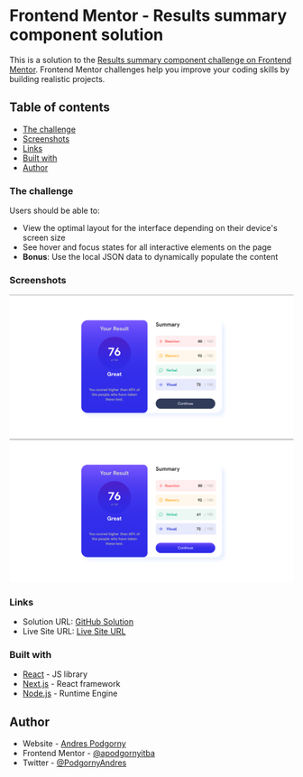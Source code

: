 # Frontend Mentor - Results summary component solution

This is a solution to
the [Results summary component challenge on Frontend Mentor](https://www.frontendmentor.io/challenges/results-summary-component-CE_K6s0maV).
Frontend Mentor challenges help you improve your coding skills by building realistic projects.

## Table of contents

- [The challenge](#the-challenge)
- [Screenshots](#screenshots)
- [Links](#links)
- [Built with](#built-with)
- [Author](#author)

### The challenge

Users should be able to:

- View the optimal layout for the interface depending on their device's screen size
- See hover and focus states for all interactive elements on the page
- **Bonus**: Use the local JSON data to dynamically populate the content

### Screenshots

![Desktop Design](src/images/screenshot_1.png)
![Active States](src/images/screenshot_2.png)

### Links

- Solution URL: [GitHub Solution](https://github.com/apodgornyitba/Results)
- Live Site URL: [Live Site URL](https://apodgornyitba.github.io/Results/)

### Built with

- [React](https://reactjs.org/) - JS library
- [Next.js](https://nextjs.org/) - React framework
- [Node.js](https://nextjs.org/) - Runtime Engine

## Author

- Website - [Andres Podgorny](https://github.com/apodgornyitba)
- Frontend Mentor - [@apodgornyitba](https://www.frontendmentor.io/profile/apodgornyitba)
- Twitter - [@PodgornyAndres](https://twitter.com/PodgornyAndres)